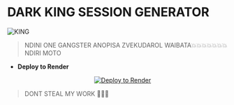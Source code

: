 # DARK KING SESSION GENERATOR

![KING](https://files.catbox.moe/9jxsez.png)
> NDINI ONE GANGSTER ANOPISA ZVEKUDAROL WAIBATA💥💥💥💥💥💥💥NDIRI MOTO

- **Deploy to Render**
  <p align="center">
    <a href="https://dashboard.render.com" target="_blank">
      <img alt="Deploy to Render" src="https://img.shields.io/badge/Deploy%20to%20Render-black?style=for-the-badge&logo=render&logoColor=white" />
    </a>
  </p>

> DONT STEAL MY WORK 🥵🥵🥵
